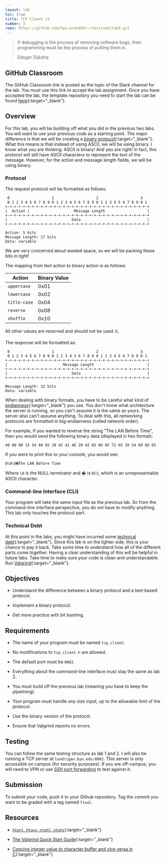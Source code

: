 ```yaml
---
layout: lab
toc: true
title: TCP Client v3
number: 3
repo: https://github.com/byu-ecen493r-classroom/lab3.git
---
```


> If debugging is the process of removing software bugs, then programming must be the process of putting them in. 
> 
> Edsger Dijkstra

## GitHub Classroom

The GitHub Classroom link is posted as the topic of the Slack channel for the lab. You must use this link to accept the lab assignment. Once you have accepted the lab, the template repository you need to start the lab can be found [here](https://github.com/byu-ecen493r-classroom/lab3.git){:target="_blank"}.

## Overview

For this lab, you will be building off what you did in the previous two labs. You will want to use your previous code as a starting point. The major difference is that we will be creating a [binary protocol](https://en.wikipedia.org/wiki/Binary_protocol){:target="_blank"}. What this means is that instead of using ASCII, we will be using binary. I know what you are thinking: ASCII is binary! And you are right! In fact, this protocol will still have ASCII characters to represent the text of the message. However, for the action and message length fields, we will be using binary.

### Protocol

The request protocol will be formatted as follows:

```
 0                   1                   2                   3
 0 1 2 3 4 5 6 7 8 9 0 1 2 3 4 5 6 7 8 9 0 1 2 3 4 5 6 7 8 9 0 1
+-+-+-+-+-+-+-+-+-+-+-+-+-+-+-+-+-+-+-+-+-+-+-+-+-+-+-+-+-+-+-+-+
|  Action |                    Message Length                   |
+-+-+-+-+-+-+-+-+-+-+-+-+-+-+-+-+-+-+-+-+-+-+-+-+-+-+-+-+-+-+-+-+
|                             Data                              |
+-+-+-+-+-+-+-+-+-+-+-+-+-+-+-+-+-+-+-+-+-+-+-+-+-+-+-+-+-+-+-+-+

Action: 5 bits
Message Length: 27 bits
Data: variable
```

We are very concerned about wasted space, so we will be packing these bits in tight!

The mapping from text action to binary action is as follows:

| Action       | Binary Value |
| ------------ | ------------ |
| `uppercase`  | 0x01         |
| `lowercase`  | 0x02         |
| `title-case` | 0x04         |
| `reverse`    | 0x08         |
| `shuffle`    | 0x10         |

All other values are reserved and should not be used ☠️.

The response will be formatted as:

```
 0                   1                   2                   3
 0 1 2 3 4 5 6 7 8 9 0 1 2 3 4 5 6 7 8 9 0 1 2 3 4 5 6 7 8 9 0 1
+-+-+-+-+-+-+-+-+-+-+-+-+-+-+-+-+-+-+-+-+-+-+-+-+-+-+-+-+-+-+-+-+
|                         Message Length                        |
+-+-+-+-+-+-+-+-+-+-+-+-+-+-+-+-+-+-+-+-+-+-+-+-+-+-+-+-+-+-+-+-+
|                             Data                              |
+-+-+-+-+-+-+-+-+-+-+-+-+-+-+-+-+-+-+-+-+-+-+-+-+-+-+-+-+-+-+-+-+

Message Length: 32 bits
Data: variable
```

When dealing with binary formats, you have to be careful what kind of [endianness](https://en.wikipedia.org/wiki/Endianness){:target="_blank"} you use. You don't know what architecture the server is running, so you can't assume it is the same as yours. The server also can't assume anything. To deal with this, all networking protocols are formatted in big-endianness (called network order).

For example, if you wanted to reverse the string "The LAN Before Time", then you would send the following binary data (displayed in hex format):

```
40 00 00 13 54 68 65 20 4C 41 4E 20 42 65 66 6F 72 65 20 54 69 6D 65
```

If you were to print this to your console, you would see:
```
@\0\0�The LAN Before Time
```

Where `\0` is the NULL terminator and � is `DC3`, which is an unrepresentable ASCII character.


### Command-line Interface (CLI)

Your program will take the same input file as the previous lab. So from the command-line interface perspective, you do not have to modify anything. This lab only touches the protocol part.

### Technical Debt

At this point in the labs, you might have incurred some [technical debt](https://en.wikipedia.org/wiki/Technical_debt){:target="_blank"}. Since this lab is on the lighter side, this is your chance to pay it back. Take some time to understand how all of the different parts come together. Having a clear understanding of this will be helpful in future labs. Take time to make sure your code is clean and understandable. Run [Valgrind](https://www.valgrind.org){:target="_blank"}.


## Objectives

- Understand the difference between a binary protocol and a text-based protocol.

- Implement a binary protocol.

- Get more practice with bit bashing.


## Requirements

- The name of your program must be named `tcp_client`.

- No modifications to `tcp_client.h` are allowed.

- The default port must be `8082`.

- Everything about the command-line interface must stay the same as lab 2.

- You must build off the previous lab (meaning you have to keep the pipelining).

- Your program must handle *any size* input, up to the allowable limit of the protocol.

- Use the binary version of the protocol.

- Ensure that Valgrind reports no errors.


## Testing

You can follow the same testing structure as lab 1 and 2. I will also be running a TCP server at `lundrigan.byu.edu:8082`. This server is only accessible on campus (for security purposes). If you are off-campus, you will need to VPN or use [SSH port forwarding](https://help.ubuntu.com/community/SSH/OpenSSH/PortForwarding) to test against it.


## Submission

To submit your code, push it to your Github repository. Tag the commit you want to be graded with a tag named `final`.


## Resources

- [`htonl`, `htons`, `ntohl`, `ntohs`](https://linux.die.net/man/3/htonl){:target="_blank"}

- [The Valgrind Quick Start Guide](https://www.valgrind.org/docs/manual/quick-start.html#quick-start.mcrun){:target="_blank"}

- [Copying integer value to character buffer and vice versa in C](https://www.includehelp.com/c/copying-of-integer-value-to-character-buffer-and-vice-versa-in-c.aspx){:target="_blank"}

